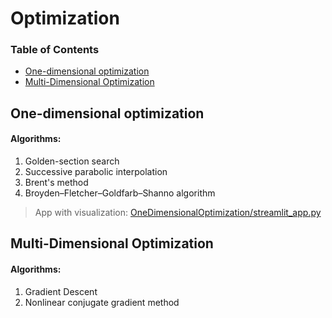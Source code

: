 # Optimization 

### Table of Contents  
- [One-dimensional optimization](#one-dimensional-optimization)
- [Multi-Dimensional Optimization](#multi-dimensional-optimization)


## One-dimensional optimization
#### Algorithms:
1. Golden-section search 
2. Successive parabolic interpolation
3. Brent's method
4. Broyden–Fletcher–Goldfarb–Shanno algorithm
> App with visualization:
> [OneDimensionalOptimization/streamlit_app.py](https://share.streamlit.io/vktrbr/optimization_ml/main/OneDimensionalOptimization/streamlit_app.py)


## Multi-Dimensional Optimization
#### Algorithms:
1. Gradient Descent
2. Nonlinear conjugate gradient method
